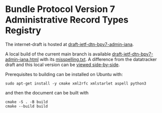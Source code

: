 # Bundle Protocol Version 7 Administrative Record Types Registry

The internet-draft is hosted at [draft-ietf-dtn-bpv7-admin-iana](https://datatracker.ietf.org/doc/draft-ietf-dtn-bpv7-admin-iana/).

A local build of the current main branch is available [draft-ietf-dtn-bpv7-admin-iana.html](https://briansipos.github.io/dtn-bpv7-admin-iana/draft-ietf-dtn-bpv7-admin-iana.html) with its [misspelling.txt](https://briansipos.github.io/dtn-bpv7-admin-iana/misspelling.txt).
A difference from the datatracker draft and this local version can be [viewed side-by-side](https://author-tools.ietf.org/diff?doc_1=draft-ietf-dtn-bpv7-admin-iana&url_2=https://briansipos.github.io/dtn-bpv7-admin-iana/draft-ietf-dtn-bpv7-admin-iana.txt&raw=1).

Prerequisites to building can be installed on Ubuntu with:
```
sudo apt-get install -y cmake xml2rfc xmlstarlet aspell python3
```
and then the document can be built with
```
cmake -S . -B build
cmake --build build
```
